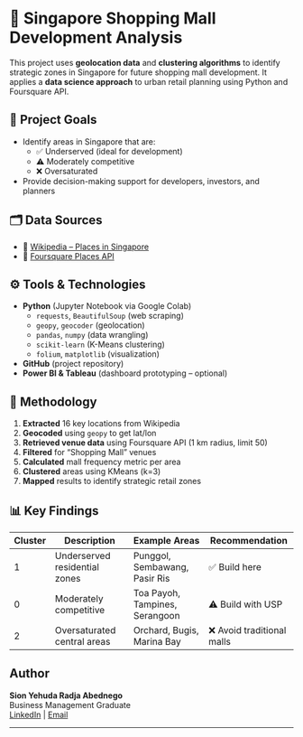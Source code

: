# 🏬 Singapore Shopping Mall Development Analysis

This project uses **geolocation data** and **clustering algorithms** to identify strategic zones in Singapore for future shopping mall development. It applies a **data science approach** to urban retail planning using Python and Foursquare API.

## 📌 Project Goals

- Identify areas in Singapore that are:
  - ✅ Underserved (ideal for development)
  - ⚠️ Moderately competitive
  - ❌ Oversaturated
- Provide decision-making support for developers, investors, and planners

## 🗂 Data Sources

- 📍 [Wikipedia – Places in Singapore](https://en.wikipedia.org/wiki/Category:Places_in_Singapore)  
- 📡 [Foursquare Places API](https://location.foursquare.com/places)

## ⚙️ Tools & Technologies

- **Python** (Jupyter Notebook via Google Colab)
  - `requests`, `BeautifulSoup` (web scraping)
  - `geopy`, `geocoder` (geolocation)
  - `pandas`, `numpy` (data wrangling)
  - `scikit-learn` (K-Means clustering)
  - `folium`, `matplotlib` (visualization)
- **GitHub** (project repository)
- **Power BI & Tableau** (dashboard prototyping – optional)

## 🧪 Methodology

1. **Extracted** 16 key locations from Wikipedia
2. **Geocoded** using `geopy` to get lat/lon
3. **Retrieved venue data** using Foursquare API (1 km radius, limit 50)
4. **Filtered** for “Shopping Mall” venues
5. **Calculated** mall frequency metric per area
6. **Clustered** areas using KMeans (k=3)
7. **Mapped** results to identify strategic retail zones

## 📊 Key Findings

| Cluster | Description                    | Example Areas                  | Recommendation         |
|---------|--------------------------------|--------------------------------|-------------------------|
| 1       | Underserved residential zones  | Punggol, Sembawang, Pasir Ris | ✅ Build here           |
| 0       | Moderately competitive         | Toa Payoh, Tampines, Serangoon| ⚠️ Build with USP       |
| 2       | Oversaturated central areas    | Orchard, Bugis, Marina Bay     | ❌ Avoid traditional malls |

## Author

**Sion Yehuda Radja Abednego**  
Business Management Graduate  
[LinkedIn](#) | [Email](mailto:sionyehuda05@gmail.com)

---


